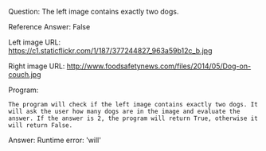 Question: The left image contains exactly two dogs.

Reference Answer: False

Left image URL: https://c1.staticflickr.com/1/187/377244827_963a59b12c_b.jpg

Right image URL: http://www.foodsafetynews.com/files/2014/05/Dog-on-couch.jpg

Program:

```
The program will check if the left image contains exactly two dogs. It will ask the user how many dogs are in the image and evaluate the answer. If the answer is 2, the program will return True, otherwise it will return False.
```
Answer: Runtime error: 'will'

